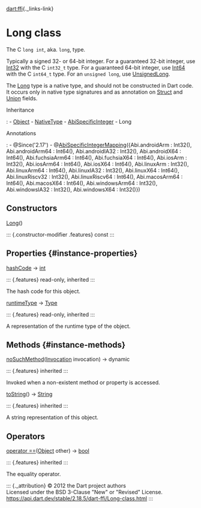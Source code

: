 [dart:ffi](../dart-ffi/dart-ffi-library){._links-link}

Long class
==========

The C `long int`, aka. `long`, type.

Typically a signed 32- or 64-bit integer. For a guaranteed 32-bit
integer, use [Int32](int32-class) with the C `int32_t` type. For a
guaranteed 64-bit integer, use [Int64](int64-class) with the C `int64_t`
type. For an `unsigned long`, use [UnsignedLong](unsignedlong-class).

The [Long](long-class) type is a native type, and should not be
constructed in Dart code. It occurs only in native type signatures and
as annotation on [Struct](struct-class) and [Union](union-class) fields.

Inheritance

:   -   [Object](../dart-core/object-class)
    -   [NativeType](nativetype-class)
    -   [AbiSpecificInteger](abispecificinteger-class)
    -   Long

Annotations

:   -   \@Since(\'2.17\')
    -   @[AbiSpecificIntegerMapping](abispecificintegermapping-class)({Abi.androidArm
        : Int32(), Abi.androidArm64 : Int64(), Abi.androidIA32 :
        Int32(), Abi.androidX64 : Int64(), Abi.fuchsiaArm64 : Int64(),
        Abi.fuchsiaX64 : Int64(), Abi.iosArm : Int32(), Abi.iosArm64 :
        Int64(), Abi.iosX64 : Int64(), Abi.linuxArm : Int32(),
        Abi.linuxArm64 : Int64(), Abi.linuxIA32 : Int32(), Abi.linuxX64
        : Int64(), Abi.linuxRiscv32 : Int32(), Abi.linuxRiscv64 :
        Int64(), Abi.macosArm64 : Int64(), Abi.macosX64 : Int64(),
        Abi.windowsArm64 : Int32(), Abi.windowsIA32 : Int32(),
        Abi.windowsX64 : Int32()})

Constructors
------------

[Long](long/long)()

::: {.constructor-modifier .features}
const
:::

Properties {#instance-properties}
----------

[hashCode](../dart-core/object/hashcode) → [int](../dart-core/int-class)

::: {.features}
read-only, inherited
:::

The hash code for this object.

[runtimeType](../dart-core/object/runtimetype) →
[Type](../dart-core/type-class)

::: {.features}
read-only, inherited
:::

A representation of the runtime type of the object.

Methods {#instance-methods}
-------

[noSuchMethod](../dart-core/object/nosuchmethod)([Invocation](../dart-core/invocation-class)
invocation) → dynamic

::: {.features}
inherited
:::

Invoked when a non-existent method or property is accessed.

[toString](../dart-core/object/tostring)() →
[String](../dart-core/string-class)

::: {.features}
inherited
:::

A string representation of this object.

Operators
---------

[operator
==](../dart-core/object/operator_equals)([Object](../dart-core/object-class)
other) → [bool](../dart-core/bool-class)

::: {.features}
inherited
:::

The equality operator.

::: {._attribution}
© 2012 the Dart project authors\
Licensed under the BSD 3-Clause \"New\" or \"Revised\" License.\
<https://api.dart.dev/stable/2.18.5/dart-ffi/Long-class.html>
:::
